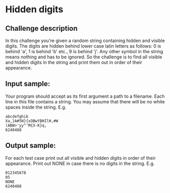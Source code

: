 # Hidden digits

## Challenge description

In this challenge you're given a random string containing hidden and visible
digits. The digits are hidden behind lower case latin letters as follows: 0 is
behind 'a', 1 is behind 'b' etc., 9 is behind 'j'. Any other symbol in the
string means nothing and has to be ignored. So the challenge is to find all
visible and hidden digits in the string and print them out in order of their
appearance.

## Input sample:

Your program should accept as its first argument a path to a filename. Each
line in this file contains a string.
You may assume that there will be no white spaces inside the string. E.g.

    abcdefghik
    Xa,}A#5N}{xOBwYBHIlH,#W
    (ABW>'yy^'M{X-K}q,
    6240488

## Output sample:

For each test case print out all visible and hidden digits in order of their
appearance. Print out NONE in case there is no digits in the string. E.g.

    012345678
    05
    NONE
    6240488

<!--
vim:ft=markdown:
-->
